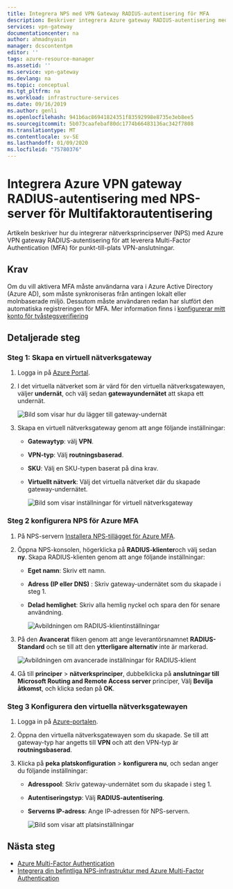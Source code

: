 ```yaml
---
title: Integrera NPS med VPN Gateway RADIUS-autentisering för MFA
description: Beskriver integrera Azure gateway RADIUS-autentisering med NPS-server för Multifaktorautentisering.
services: vpn-gateway
documentationcenter: na
author: ahmadnyasin
manager: dcscontentpm
editor: ''
tags: azure-resource-manager
ms.assetid: ''
ms.service: vpn-gateway
ms.devlang: na
ms.topic: conceptual
ms.tgt_pltfrm: na
ms.workload: infrastructure-services
ms.date: 09/16/2019
ms.author: genli
ms.openlocfilehash: 941b6ac86941824351f83592998e8735e3eb8ee5
ms.sourcegitcommit: 5b073caafebaf80dc1774b66483136ac342f7808
ms.translationtype: MT
ms.contentlocale: sv-SE
ms.lasthandoff: 01/09/2020
ms.locfileid: "75780376"
---
```

# <a name="integrate-azure-vpn-gateway-radius-authentication-with-nps-server-for-multi-factor-authentication"></a>Integrera Azure VPN gateway RADIUS-autentisering med NPS-server för Multifaktorautentisering 

Artikeln beskriver hur du integrerar nätverksprincipserver (NPS) med Azure VPN gateway RADIUS-autentisering för att leverera Multi-Factor Authentication (MFA) för punkt-till-plats VPN-anslutningar. 

## <a name="prerequisite"></a>Krav

Om du vill aktivera MFA måste användarna vara i Azure Active Directory (Azure AD), som måste synkroniseras från antingen lokalt eller molnbaserade miljö. Dessutom måste användaren redan har slutfört den automatiska registreringen för MFA.  Mer information finns i [konfigurerar mitt konto för tvåstegsverifiering](../active-directory/user-help/multi-factor-authentication-end-user-first-time.md)

## <a name="detailed-steps"></a>Detaljerade steg

### <a name="step-1-create-a-virtual-network-gateway"></a>Steg 1: Skapa en virtuell nätverksgateway

1. Logga in på [Azure Portal](https://portal.azure.com).
2. I det virtuella nätverket som är värd för den virtuella nätverksgatewayen, väljer **undernät**, och välj sedan **gatewayundernätet** att skapa ett undernät. 

    ![Bild som visar hur du lägger till gateway-undernät](./media/vpn-gateway-radiuis-mfa-nsp/gateway-subnet.png)
3. Skapa en virtuell nätverksgateway genom att ange följande inställningar:

    - **Gatewaytyp**: välj **VPN**.
    - **VPN-typ**: Välj **routningsbaserad**.
    - **SKU**: Välj en SKU-typen baserat på dina krav.
    - **Virtuellt nätverk**: Välj det virtuella nätverket där du skapade gateway-undernätet.

        ![Bild som visar inställningar för virtuell nätverksgateway](./media/vpn-gateway-radiuis-mfa-nsp/create-vpn-gateway.png)


 
### <a name="step-2-configure-the-nps-for-azure-mfa"></a>Steg 2 konfigurera NPS för Azure MFA

1. På NPS-servern [Installera NPS-tillägget för Azure MFA](../active-directory/authentication/howto-mfa-nps-extension.md#install-the-nps-extension).
2. Öppna NPS-konsolen, högerklicka på **RADIUS-klienter**och välj sedan **ny**. Skapa RADIUS-klienten genom att ange följande inställningar:

    - **Eget namn**: Skriv ett namn.
    - **Adress (IP eller DNS)** : Skriv gateway-undernätet som du skapade i steg 1.
    - **Delad hemlighet**: Skriv alla hemlig nyckel och spara den för senare användning.

      ![Avbildningen om RADIUS-klientinställningar](./media/vpn-gateway-radiuis-mfa-nsp/create-radius-client1.png)

 
3.  På den **Avancerat** fliken genom att ange leverantörsnamnet **RADIUS-Standard** och se till att den **ytterligare alternativ** inte är markerad.

    ![Avbildningen om avancerade inställningar för RADIUS-klient](./media/vpn-gateway-radiuis-mfa-nsp/create-radius-client2.png)

4. Gå till **principer** > **nätverksprinciper**, dubbelklicka på **anslutningar till Microsoft Routing and Remote Access server** principer, Välj  **Bevilja åtkomst**, och klicka sedan på **OK**.

### <a name="step-3-configure-the-virtual-network-gateway"></a>Steg 3 Konfigurera den virtuella nätverksgatewayen

1. Logga in på [Azure-portalen](https://portal.azure.com).
2. Öppna den virtuella nätverksgatewayen som du skapade. Se till att gateway-typ har angetts till **VPN** och att den VPN-typ är **routningsbaserad**.
3. Klicka på **peka platskonfiguration** > **konfigurera nu**, och sedan anger du följande inställningar:

    - **Adresspool**: Skriv gateway-undernätet som du skapade i steg 1.
    - **Autentiseringstyp**: Välj **RADIUS-autentisering**.
    - **Serverns IP-adress**: Ange IP-adressen för NPS-servern.

      ![Bild som visar att platsinställningar](./media/vpn-gateway-radiuis-mfa-nsp/configure-p2s.png)

## <a name="next-steps"></a>Nästa steg

- [Azure Multi-Factor Authentication](../active-directory/authentication/multi-factor-authentication.md)
- [Integrera din befintliga NPS-infrastruktur med Azure Multi-Factor Authentication](../active-directory/authentication/howto-mfa-nps-extension.md)
